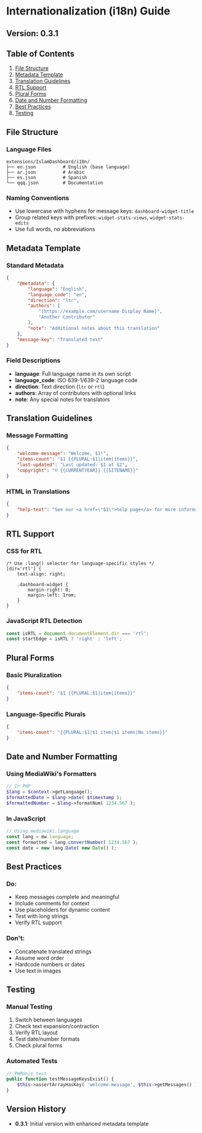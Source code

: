 # Internationalization (i18n) Guide

## Version: 0.3.1

## Table of Contents
1. [File Structure](#file-structure)
2. [Metadata Template](#metadata-template)
3. [Translation Guidelines](#translation-guidelines)
4. [RTL Support](#rtl-support)
5. [Plural Forms](#plural-forms)
6. [Date and Number Formatting](#date-and-number-formatting)
7. [Best Practices](#best-practices)
8. [Testing](#testing)

## File Structure

### Language Files
```
extensions/IslamDashboard/i18n/
├── en.json          # English (base language)
├── ar.json          # Arabic
├── es.json          # Spanish
└── qqq.json         # Documentation
```

### Naming Conventions
- Use lowercase with hyphens for message keys: `dashboard-widget-title`
- Group related keys with prefixes: `widget-stats-views`, `widget-stats-edits`
- Use full words, no abbreviations

## Metadata Template

### Standard Metadata
```json
{
    "@metadata": {
        "language": "English",
        "language_code": "en",
        "direction": "ltr",
        "authors": [
            "[https://example.com/username Display Name]",
            "Another Contributor"
        ],
        "note": "Additional notes about this translation"
    },
    "message-key": "Translated text"
}
```

### Field Descriptions
- **language**: Full language name in its own script
- **language_code**: ISO 639-1/639-2 language code
- **direction**: Text direction (`ltr` or `rtl`)
- **authors**: Array of contributors with optional links
- **note**: Any special notes for translators

## Translation Guidelines

### Message Formatting
```json
{
    "welcome-message": "Welcome, $1!",
    "items-count": "$1 {{PLURAL:$1|item|items}}",
    "last-updated": "Last updated: $1 at $2",
    "copyright": "© {{CURRENTYEAR}} {{SITENAME}}"
}
```

### HTML in Translations
```json
{
    "help-text": "See our <a href=\"$1\">help page</a> for more information."
}
```

## RTL Support

### CSS for RTL
```less
/* Use :lang() selector for language-specific styles */
[dir='rtl'] {
    text-align: right;
    
    .dashboard-widget {
        margin-right: 0;
        margin-left: 1rem;
    }
}
```

### JavaScript RTL Detection
```javascript
const isRTL = document.documentElement.dir === 'rtl';
const startEdge = isRTL ? 'right' : 'left';
```

## Plural Forms

### Basic Pluralization
```json
{
    "items-count": "$1 {{PLURAL:$1|item|items}}"
}
```

### Language-Specific Plurals
```json
{
    "items-count": "{{PLURAL:$1|$1 item|$1 items|No items}}"
}
```

## Date and Number Formatting

### Using MediaWiki's Formatters
```php
// In PHP
$lang = $context->getLanguage();
$formattedDate = $lang->date( $timestamp );
$formattedNumber = $lang->formatNum( 1234.567 );
```

### In JavaScript
```javascript
// Using mediawiki.language
const lang = mw.language;
const formatted = lang.convertNumber( 1234.567 );
const date = new lang.Date( new Date() );
```

## Best Practices

### Do:
- Keep messages complete and meaningful
- Include comments for context
- Use placeholders for dynamic content
- Test with long strings
- Verify RTL support

### Don't:
- Concatenate translated strings
- Assume word order
- Hardcode numbers or dates
- Use text in images

## Testing

### Manual Testing
1. Switch between languages
2. Check text expansion/contraction
3. Verify RTL layout
4. Test date/number formats
5. Check plural forms

### Automated Tests
```php
// PHPUnit test
public function testMessageKeysExist() {
    $this->assertArrayHasKey( 'welcome-message', $this->getMessages() );
}
```

## Version History
- **0.3.1**: Initial version with enhanced metadata template

